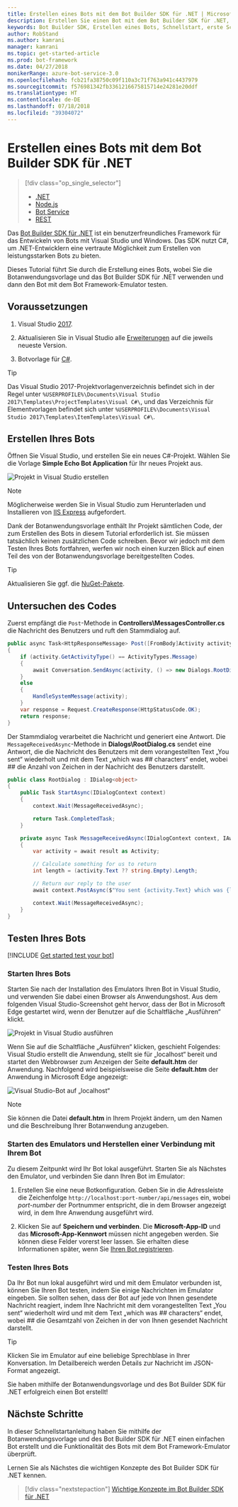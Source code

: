 ```yaml
---
title: Erstellen eines Bots mit dem Bot Builder SDK für .NET | Microsoft-Dokumentation
description: Erstellen Sie einen Bot mit dem Bot Builder SDK für .NET, einem leistungsstarken Konstruktionsframework für Bots.
keywords: Bot Builder SDK, Erstellen eines Bots, Schnellstart, erste Schritte
author: RobStand
ms.author: kamrani
manager: kamrani
ms.topic: get-started-article
ms.prod: bot-framework
ms.date: 04/27/2018
monikerRange: azure-bot-service-3.0
ms.openlocfilehash: fcb21fa38750c09f110a3c71f763a941c4437979
ms.sourcegitcommit: f576981342fb3361216675815714e24281e20ddf
ms.translationtype: HT
ms.contentlocale: de-DE
ms.lasthandoff: 07/18/2018
ms.locfileid: "39304072"
---
```

# <a name="create-a-bot-with-the-bot-builder-sdk-for-net"></a>Erstellen eines Bots mit dem Bot Builder SDK für .NET
> [!div class="op_single_selector"]
> - [.NET](../dotnet/bot-builder-dotnet-quickstart.md)
> - [Node.js](../nodejs/bot-builder-nodejs-quickstart.md)
> - [Bot Service](../bot-service-quickstart.md)
> - [REST](../rest-api/bot-framework-rest-connector-quickstart.md)

Das <a href="https://github.com/Microsoft/BotBuilder" target="_blank">Bot Builder SDK für .NET</a> ist ein benutzerfreundliches Framework für das Entwickeln von Bots mit Visual Studio und Windows. Das SDK nutzt C#, um .NET-Entwicklern eine vertraute Möglichkeit zum Erstellen von leistungsstarken Bots zu bieten.


Dieses Tutorial führt Sie durch die Erstellung eines Bots, wobei Sie die Botanwendungsvorlage und das Bot Builder SDK für .NET verwenden und dann den Bot mit dem Bot Framework-Emulator testen.

## <a name="prerequisites"></a>Voraussetzungen
1. Visual Studio [2017](https://www.visualstudio.com/).

2. Aktualisieren Sie in Visual Studio alle [Erweiterungen](https://docs.microsoft.com/en-us/visualstudio/extensibility/how-to-update-a-visual-studio-extension) auf die jeweils neueste Version.

3. Botvorlage für [C#](https://marketplace.visualstudio.com/items?itemName=BotBuilder.BotBuilderV3).

> [!TIP]
> Das Visual Studio 2017-Projektvorlagenverzeichnis befindet sich in der Regel unter `%USERPROFILE%\Documents\Visual Studio 2017\Templates\ProjectTemplates\Visual C#\`, und das Verzeichnis für Elementvorlagen befindet sich unter `%USERPROFILE%\Documents\Visual Studio 2017\Templates\ItemTemplates\Visual C#\`.

## <a name="create-your-bot"></a>Erstellen Ihres Bots

Öffnen Sie Visual Studio, und erstellen Sie ein neues C#-Projekt. Wählen Sie die Vorlage **Simple Echo Bot Application** für Ihr neues Projekt aus.

![Projekt in Visual Studio erstellen](../media/connector-getstarted-create-project.png)

> [!NOTE]
> Möglicherweise werden Sie in Visual Studio zum Herunterladen und Installieren von [IIS Express](https://www.microsoft.com/en-us/download/details.aspx?id=48264) aufgefordert. 

Dank der Botanwendungsvorlage enthält Ihr Projekt sämtlichen Code, der zum Erstellen des Bots in diesem Tutorial erforderlich ist. Sie müssen tatsächlich keinen zusätzlichen Code schreiben. Bevor wir jedoch mit dem Testen Ihres Bots fortfahren, werfen wir noch einen kurzen Blick auf einen Teil des von der Botanwendungsvorlage bereitgestellten Codes.

> [!TIP] 
> Aktualisieren Sie ggf. die [NuGet-Pakete](https://docs.microsoft.com/en-us/nuget/quickstart/install-and-use-a-package-in-visual-studio).

## <a name="explore-the-code"></a>Untersuchen des Codes

Zuerst empfängt die `Post`-Methode in **Controllers\MessagesController.cs** die Nachricht des Benutzers und ruft den Stammdialog auf.

```csharp
public async Task<HttpResponseMessage> Post([FromBody]Activity activity)
{
    if (activity.GetActivityType() == ActivityTypes.Message)
    {
        await Conversation.SendAsync(activity, () => new Dialogs.RootDialog());
    }
    else
    {
        HandleSystemMessage(activity);
    }
    var response = Request.CreateResponse(HttpStatusCode.OK);
    return response;
}

```

Der Stammdialog verarbeitet die Nachricht und generiert eine Antwort. Die `MessageReceivedAsync`-Methode in **Dialogs\RootDialog.cs** sendet eine Antwort, die die Nachricht des Benutzers mit dem vorangestellten Text „You sent“ wiederholt und mit dem Text „which was *##* characters“ endet, wobei *##* die Anzahl von Zeichen in der Nachricht des Benutzers darstellt.

```csharp
public class RootDialog : IDialog<object>
{
    public Task StartAsync(IDialogContext context)
    {
        context.Wait(MessageReceivedAsync);

        return Task.CompletedTask;
    }

    private async Task MessageReceivedAsync(IDialogContext context, IAwaitable<object> result)
    {
        var activity = await result as Activity;

        // Calculate something for us to return
        int length = (activity.Text ?? string.Empty).Length;

        // Return our reply to the user
        await context.PostAsync($"You sent {activity.Text} which was {length} characters");

        context.Wait(MessageReceivedAsync);
    }
}
```

## <a name="test-your-bot"></a>Testen Ihres Bots

[!INCLUDE [Get started test your bot](../includes/snippet-getstarted-test-bot.md)]

### <a name="start-your-bot"></a>Starten Ihres Bots

Starten Sie nach der Installation des Emulators Ihren Bot in Visual Studio, und verwenden Sie dabei einen Browser als Anwendungshost.
Aus dem folgenden Visual Studio-Screenshot geht hervor, dass der Bot in Microsoft Edge gestartet wird, wenn der Benutzer auf die Schaltfläche „Ausführen“ klickt.

![Projekt in Visual Studio ausführen](../media/connector-getstarted-start-bot-locally.png)

Wenn Sie auf die Schaltfläche „Ausführen“ klicken, geschieht Folgendes: Visual Studio erstellt die Anwendung, stellt sie für „localhost“ bereit und startet den Webbrowser zum Anzeigen der Seite **default.htm** der Anwendung.
Nachfolgend wird beispielsweise die Seite **default.htm** der Anwendung in Microsoft Edge angezeigt:

![Visual Studio-Bot auf „localhost“](../media/connector-getstarted-bot-running-localhost.png)

> [!NOTE]
> Sie können die Datei **default.htm** in Ihrem Projekt ändern, um den Namen und die Beschreibung Ihrer Botanwendung anzugeben.

### <a name="start-the-emulator-and-connect-your-bot"></a>Starten des Emulators und Herstellen einer Verbindung mit Ihrem Bot

Zu diesem Zeitpunkt wird Ihr Bot lokal ausgeführt.
Starten Sie als Nächstes den Emulator, und verbinden Sie dann Ihren Bot im Emulator:

1. Erstellen Sie eine neue Botkonfiguration. Geben Sie in die Adressleiste die Zeichenfolge `http://localhost:port-number/api/messages` ein, wobei *port-number* der Portnummer entspricht, die in dem Browser angezeigt wird, in dem Ihre Anwendung ausgeführt wird.

2. Klicken Sie auf **Speichern und verbinden**. Die **Microsoft-App-ID** und das **Microsoft-App-Kennwort** müssen nicht angegeben werden. Sie können diese Felder vorerst leer lassen. Sie erhalten diese Informationen später, wenn Sie [Ihren Bot registrieren](~/bot-service-quickstart-registration.md).

### <a name="test-your-bot"></a>Testen Ihres Bots

Da Ihr Bot nun lokal ausgeführt wird und mit dem Emulator verbunden ist, können Sie Ihren Bot testen, indem Sie einige Nachrichten im Emulator eingeben.
Sie sollten sehen, dass der Bot auf jede von Ihnen gesendete Nachricht reagiert, indem Ihre Nachricht mit dem vorangestellten Text „You sent“ wiederholt wird und mit dem Text „which was *##* characters“ endet, wobei *##* die Gesamtzahl von Zeichen in der von Ihnen gesendet Nachricht darstellt.


> [!TIP]
> Klicken Sie im Emulator auf eine beliebige Sprechblase in Ihrer Konversation. Im Detailbereich werden Details zur Nachricht im JSON-Format angezeigt.

Sie haben mithilfe der Botanwendungsvorlage und des Bot Builder SDK für .NET erfolgreich einen Bot erstellt!

## <a name="next-steps"></a>Nächste Schritte

In dieser Schnellstartanleitung haben Sie mithilfe der Botanwendungsvorlage und des Bot Builder SDK für .NET einen einfachen Bot erstellt und die Funktionalität des Bots mit dem Bot Framework-Emulator überprüft.

Lernen Sie als Nächstes die wichtigen Konzepte des Bot Builder SDK für .NET kennen.

> [!div class="nextstepaction"]
> [Wichtige Konzepte im Bot Builder SDK für .NET](bot-builder-dotnet-concepts.md)
